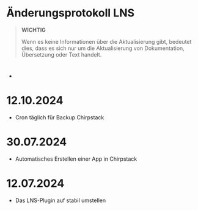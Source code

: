 # Änderungsprotokoll LNS

>**WICHTIG**
>
>Wenn es keine Informationen über die Aktualisierung gibt, bedeutet dies, dass es sich nur um die Aktualisierung von Dokumentation, Übersetzung oder Text handelt.

# 

- 

# 12.10.2024

- Cron täglich für Backup Chirpstack

# 30.07.2024

- Automatisches Erstellen einer App in Chirpstack

# 12.07.2024

- Das LNS-Plugin auf stabil umstellen
